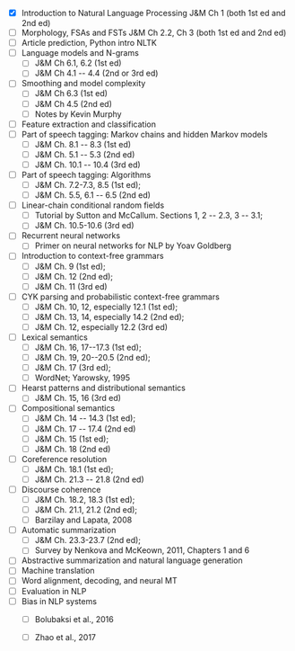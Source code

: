 - [x] Introduction to Natural Language Processing J&M Ch 1 (both 1st ed and 2nd ed)
- [ ] Morphology, FSAs and FSTs J&M Ch 2.2, Ch 3 (both 1st ed and 2nd ed)
- [ ] Article prediction, Python intro NLTK
- [ ] Language models and N-grams
    - [ ] J&M Ch 6.1, 6.2 (1st ed)
    - [ ] J&M Ch 4.1 -- 4.4 (2nd or 3rd ed)
- [ ] Smoothing and model complexity
    - [ ] J&M Ch 6.3 (1st ed)
    - [ ] J&M Ch 4.5 (2nd ed)
    - [ ] Notes by Kevin Murphy
- [ ] Feature extraction and classification
- [ ] Part of speech tagging: Markov chains and hidden Markov models
    - [ ] J&M Ch. 8.1 -- 8.3 (1st ed)
    - [ ] J&M Ch. 5.1 -- 5.3 (2nd ed)
    - [ ] J&M Ch. 10.1 -- 10.4 (3rd ed)
- [ ] Part of speech tagging: Algorithms
    - [ ] J&M Ch. 7.2-7.3, 8.5 (1st ed);
    - [ ] J&M Ch. 5.5, 6.1 -- 6.5 (2nd ed)
- [ ] Linear-chain conditional random fields
    - [ ] Tutorial by Sutton and McCallum. Sections 1, 2 -- 2.3, 3 -- 3.1;
    - [ ] J&M Ch. 10.5-10.6 (3rd ed)
- [ ] Recurrent neural networks
    - [ ] Primer on neural networks for NLP by Yoav Goldberg
- [ ] Introduction to context-free grammars
    - [ ] J&M Ch. 9 (1st ed);
    - [ ] J&M Ch. 12 (2nd ed);
    - [ ] J&M Ch. 11 (3rd ed)
- [ ] CYK parsing and probabilistic context-free grammars
    - [ ] J&M Ch. 10, 12, especially 12.1 (1st ed);
    - [ ] J&M Ch. 13, 14, especially 14.2 (2nd ed);
    - [ ] J&M Ch. 12, especially 12.2 (3rd ed)
- [ ] Lexical semantics
    - [ ] J&M Ch. 16, 17--17.3 (1st ed);
    - [ ] J&M Ch. 19, 20--20.5 (2nd ed);
    - [ ] J&M Ch. 17 (3rd ed);
    - [ ] WordNet; Yarowsky, 1995
- [ ] Hearst patterns and distributional semantics
    - [ ] J&M Ch. 15, 16 (3rd ed)
- [ ] Compositional semantics
    - [ ] J&M Ch. 14 -- 14.3 (1st ed);
    - [ ] J&M Ch. 17 -- 17.4 (2nd ed)
    - [ ] J&M Ch. 15 (1st ed);
    - [ ] J&M Ch. 18 (2nd ed)
- [ ] Coreference resolution
    - [ ] J&M Ch. 18.1 (1st ed);
    - [ ] J&M Ch. 21.3 -- 21.8 (2nd ed)
- [ ] Discourse coherence
    - [ ] J&M Ch. 18.2, 18.3 (1st ed);
    - [ ] J&M Ch. 21.1, 21.2 (2nd ed);
    - [ ] Barzilay and Lapata, 2008
- [ ] Automatic summarization
    - [ ] J&M Ch. 23.3-23.7 (2nd ed);
    - [ ] Survey by Nenkova and McKeown, 2011, Chapters 1 and 6
- [ ] Abstractive summarization and natural language generation
- [ ] Machine translation
- [ ] Word alignment, decoding, and neural MT
- [ ] Evaluation in NLP
- [ ] Bias in NLP systems
    - [ ] Bolubaksi et al., 2016
    - [ ] Zhao et al., 2017


